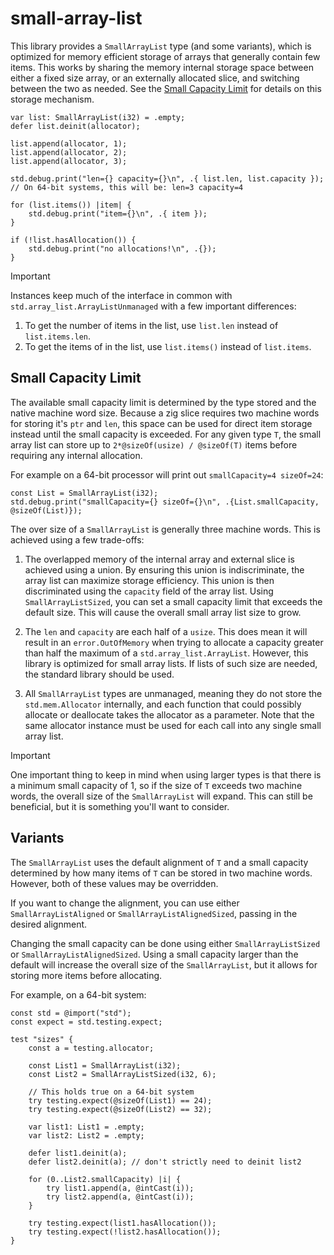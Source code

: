 # small-array-list

This library provides a `SmallArrayList` type (and some variants), which is
optimized for memory efficient storage of arrays that generally contain few
items. This works by sharing the memory internal storage space between either
a fixed size array, or an externally allocated slice, and switching between
the two as needed. See the [Small Capacity Limit](#small-capacity-limit) for
details on this storage mechanism.

```zig
var list: SmallArrayList(i32) = .empty;
defer list.deinit(allocator);

list.append(allocator, 1);
list.append(allocator, 2);
list.append(allocator, 3);

std.debug.print("len={} capacity={}\n", .{ list.len, list.capacity });
// On 64-bit systems, this will be: len=3 capacity=4

for (list.items()) |item| {
    std.debug.print("item={}\n", .{ item });
}

if (!list.hasAllocation()) {
    std.debug.print("no allocations!\n", .{});
}
```

> [!IMPORTANT]
> Instances keep much of the interface in common with `std.array_list.ArrayListUnmanaged`
> with a few important differences:
>
> 1. To get the number of items in the list, use `list.len` instead of `list.items.len`.
> 1. To get the items of in the list, use `list.items()` instead of `list.items`.

## Small Capacity Limit

The available small capacity limit is determined by the type stored and the
native machine word size. Because a zig slice requires two machine words for
storing it's `ptr` and `len`, this space can be used for direct item storage
instead until the small capacity is exceeded. For any given type `T`, the
small array list can store up to `2*@sizeOf(usize) / @sizeOf(T)` items before
requiring any internal allocation. 

For example on a 64-bit processor will print out `smallCapacity=4 sizeOf=24`:

```zig
const List = SmallArrayList(i32);
std.debug.print("smallCapacity={} sizeOf={}\n", .{List.smallCapacity, @sizeOf(List)});
```

The over size of a `SmallArrayList` is generally three machine words. This is
achieved using a few trade-offs:

1. The overlapped memory of the internal array and external slice is achieved
using a union. By ensuring this union is indiscriminate, the array list can
maximize storage efficiency. This union is then discriminated using the
`capacity` field of the array list. Using `SmallArrayListSized`, you can set
a small capacity limit that exceeds the default size. This will cause the
overall small array list size to grow.

2. The `len` and `capacity` are each half of a `usize`. This does mean it will result
in an `error.OutOfMemory` when trying to allocate a capacity greater than
half the maximum of a `std.array_list.ArrayList`. However, this library is
optimized for small array lists. If lists of such size are needed, the standard
library should be used.

3. All `SmallArrayList` types are unmanaged, meaning they do not store the
`std.mem.Allocator` internally, and each function that could possibly allocate
or deallocate takes the allocator as a parameter. Note that the same allocator
instance must be used for each call into any single small array list.

> [!IMPORTANT]
> One important thing to keep in mind when using larger types is that there is
> a minimum small capacity of 1, so if the size of `T` exceeds two machine words,
> the overall size of the `SmallArrayList` will expand. This can still be
> beneficial, but it is something you'll want to consider.

## Variants

The `SmallArrayList` uses the default alignment of `T` and a small capacity
determined by how many items of `T` can be stored in two machine words. However,
both of these values may be overridden.

If you want to change the alignment, you can use either `SmallArrayListAligned`
or `SmallArrayListAlignedSized`, passing in the desired alignment.

Changing the small capacity can be done using either `SmallArrayListSized` or
`SmallArrayListAlignedSized`. Using a small capacity larger than the default
will increase the overall size of the `SmallArrayList`, but it allows for
storing more items before allocating.

For example, on a 64-bit system:

```zig
const std = @import("std");
const expect = std.testing.expect;

test "sizes" {
    const a = testing.allocator;

    const List1 = SmallArrayList(i32);
    const List2 = SmallArrayListSized(i32, 6);

    // This holds true on a 64-bit system
    try testing.expect(@sizeOf(List1) == 24);
    try testing.expect(@sizeOf(List2) == 32);

    var list1: List1 = .empty;
    var list2: List2 = .empty;

    defer list1.deinit(a);
    defer list2.deinit(a); // don't strictly need to deinit list2

    for (0..List2.smallCapacity) |i| {
        try list1.append(a, @intCast(i));
        try list2.append(a, @intCast(i));
    }

    try testing.expect(list1.hasAllocation());
    try testing.expect(!list2.hasAllocation());
}
```
